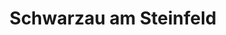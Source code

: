 ---
title: Schwarzau am Steinfeld
url: /schwarzau-am-steinfeld/
latitude: 47.731
longitude: 16.169
---